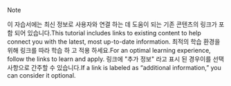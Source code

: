> [!NOTE]
> <span data-ttu-id="4244b-101">이 자습서에는 최신 정보로 사용자와 연결 하는 데 도움이 되는 기존 콘텐츠의 링크가 포함 되어 있습니다.</span><span class="sxs-lookup"><span data-stu-id="4244b-101">This tutorial includes links to existing content to help connect you with the latest, most up-to-date information.</span></span> <span data-ttu-id="4244b-102">최적의 학습 환경을 위해 링크를 따라 학습 하 고 적용 하세요.</span><span class="sxs-lookup"><span data-stu-id="4244b-102">For an optimal learning experience, follow the links to learn and apply.</span></span> <span data-ttu-id="4244b-103">링크에 "추가 정보" 라고 표시 된 경우이를 선택 사항으로 간주할 수 있습니다.</span><span class="sxs-lookup"><span data-stu-id="4244b-103">If a link is labeled as “additional information,” you can consider it optional.</span></span>
